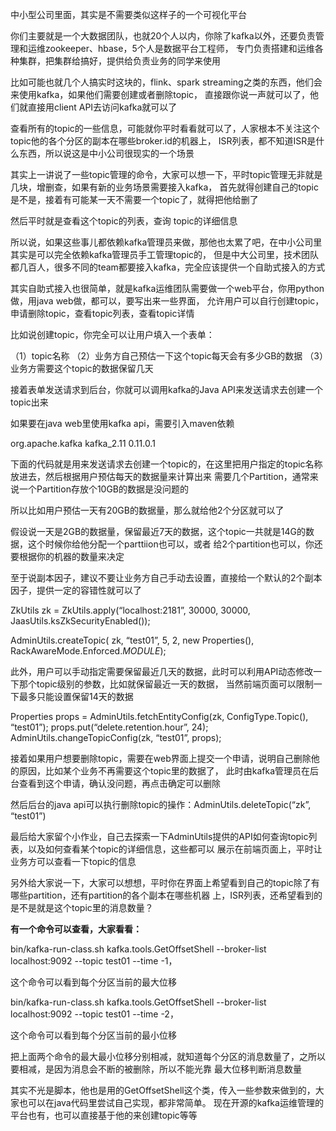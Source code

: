 
中小型公司里面，其实是不需要类似这样子的一个可视化平台

你们主要就是一个大数据团队，也就20个人以内，你除了kafka以外，还要负责管理和运维zookeeper、hbase，5个人是数据平台工程师，
专门负责搭建和运维各种集群，把集群给搞好，提供给负责业务的同学来使用

比如可能也就几个人搞实时这块的，flink、spark streaming之类的东西，他们会来使用kafka，如果他们需要创建或者删除topic，
直接跟你说一声就可以了，他们就直接用client API去访问kafka就可以了

查看所有的topic的一些信息，可能就你平时看看就可以了，人家根本不关注这个topic他的各个分区的副本在哪些broker.id的机器上，
ISR列表，都不知道ISR是什么东西，所以说这是中小公司很现实的一个场景

其实上一讲说了一些topic管理的命令，大家可以想一下，平时topic管理无非就是几块，增删查，如果有新的业务场景需要接入kafka，
首先就得创建自己的topic是不是，接着有可能某一天不需要一个topic了，就得把他给删了

然后平时就是查看这个topic的列表，查询 topic的详细信息

所以说，如果这些事儿都依赖kafka管理员来做，那他也太累了吧，在中小公司里其实是可以完全依赖kafka管理员手工管理topic的，
但是中大公司里，技术团队都几百人，很多不同的team都要接入kafka，完全应该提供一个自助式接入的方式

其实自助式接入也很简单，就是kafka运维团队需要做一个web平台，你用python做，用java web做，都可以，要写出来一些界面，
允许用户可以自行创建topic，申请删除topic，查看topic列表，查看topic详情

比如说创建topic，你完全可以让用户填入一个表单：

（1）topic名称
（2）业务方自己预估一下这个topic每天会有多少GB的数据
（3）业务方需要这个topic的数据保留几天

接着表单发送请求到后台，你就可以调用kafka的Java API来发送请求去创建一个topic出来

如果要在java web里使用kafka api，需要引入maven依赖

<dependency>
<groupId>org.apache.kafka</groupId>
<artifactId>kafka_2.11</artifactId>
<version>0.11.0.1</version>
</dependency>

下面的代码就是用来发送请求去创建一个topic的，在这里把用户指定的topic名称放进去，然后根据用户预估每天的数据量来计算出来
需要几个Partition，通常来说一个Partition存放个10GB的数据是没问题的

所以比如用户预估一天有20GB的数据量，那么就给他2个分区就可以了

假设说一天是2GB的数据量，保留最近7天的数据，这个topic一共就是14G的数据，这个时候你给他分配一个parttiion也可以，或者
给2个partition也可以，你还要根据你的机器的数量来决定

至于说副本因子，建议不要让业务方自己手动去设置，直接给一个默认的2个副本因子，提供一定的容错性就可以了

ZkUtils zk = ZkUtils.apply(“localhost:2181”, 30000, 30000, JaasUtils.ksZkSecurityEnabled());

AdminUtils.createTopic(
zk, 
“test01”, 5, 2, 
new Properties(), 
RackAwareMode.Enforced$.MODULE$);

此外，用户可以手动指定需要保留最近几天的数据，此时可以利用API动态修改一下那个topic级别的参数，比如就保留最近一天的数据，
当然前端页面可以限制一下最多只能设置保留14天的数据

Properties props = AdminUtils.fetchEntityConfig(zk, ConfigType.Topic(), “test01”);
props.put(“delete.retention.hour”, 24);
AdminUtils.changeTopicConfig(zk, “test01”, props);

接着如果用户想要删除topic，需要在web界面上提交一个申请，说明自己删除他的原因，比如某个业务不再需要这个topic里的数据了，
此时由kafka管理员在后台查看到这个申请，确认没问题，再点击确定可以删除

然后后台的java api可以执行删除topic的操作：AdminUtils.deleteTopic(“zk”, “test01”)

最后给大家留个小作业，自己去探索一下AdminUtils提供的API如何查询topic列表，以及如何查看某个topic的详细信息，这些都可以
展示在前端页面上，平时让业务方可以查看一下topic的信息

另外给大家说一下，大家可以想想，平时你在界面上希望看到自己的topic除了有哪些partition，还有partition的各个副本在哪些机器
上，ISR列表，还希望看到的是不是就是这个topic里的消息数量？

**有一个命令可以查看，大家看看：**

bin/kafka-run-class.sh kafka.tools.GetOffsetShell --broker-list localhost:9092 --topic test01 --time -1，

这个命令可以看到每个分区当前的最大位移

bin/kafka-run-class.sh kafka.tools.GetOffsetShell --broker-list localhost:9092 --topic test01 --time -2，

这个命令可以看到每个分区当前的最小位移

把上面两个命令的最大最小位移分别相减，就知道每个分区的消息数量了，之所以要相减，是因为消息会不断的被删除，所以不能光靠
最大位移判断消息数量

其实不光是脚本，他也是用的GetOffsetShell这个类，传入一些参数来做到的，大家也可以在java代码里尝试自己实现，都非常简单。
现在开源的kafka运维管理的平台也有，也可以直接基于他的来创建topic等等

